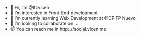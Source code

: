 - 👋 Hi, I’m @Itzvicen
- 👀 I’m interested in Front-End development
- 🌱 I’m currently learning Web Development at @CPIFP Nuevo
- 💞️ I’m looking to collaborate on ...
- 📫 You can reach me in http:.//social.vicen.me

<!---
Itzvicen/Itzvicen is a ✨ special ✨ repository because its `README.md` (this file) appears on your GitHub profile.
You can click the Preview link to take a look at your changes.
--->
